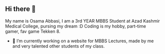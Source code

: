 ## Hi there 👋
My name is Osama Abbasi, I am a 3rd YEAR MBBS Student at Azad Kashmir Medical College, pursing my dream :D 
Coding is my hobby, part-time gamer, fav game Tekken 8.

- 🔭 I’m currently working on a website for MBBS Lectures, made by me and very talented other students of my class.
<!--
**osama-abbasi-14/osama-abbasi-14** is a ✨ _special_ ✨ repository because its `README.md` (this file) appears on your GitHub profile.

Here are some ideas to get you started:

- 🔭 I’m currently working on ...
- 🌱 I’m currently learning ...
- 👯 I’m looking to collaborate on ...
- 🤔 I’m looking for help with ...
- 💬 Ask me about ...
- 📫 How to reach me: ...
- 😄 Pronouns: ...
- ⚡ Fun fact: ...
-->
